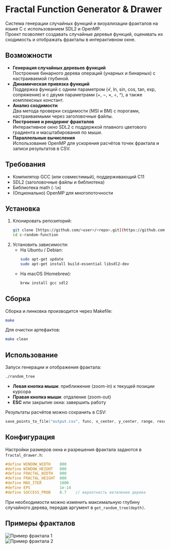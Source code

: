 # Fractal Function Generator & Drawer

Система генерации случайных функций и визуализации фракталов на языке C с использованием SDL2 и OpenMP.  
Проект позволяет создавать случайные деревья функций, оценивать их сходимость и отображать фракталы в интерактивном окне.

## Возможности

- **Генерация случайных деревьев функций**  
  Построение бинарного дерева операций (унарных и бинарных) с настраиваемой глубиной.
- **Динамическая привязка функций**  
  Поддержка функций с одним параметром (√, ln, sin, cos, tan, exp, сопряжение) и с двумя параметрами (+, −, ×, ÷, ^), а также комплексных констант.
- **Анализ сходимости**  
  Два метода проверки сходимости (MSI и BM) с порогами, настраиваемыми через заголовочные файлы.
- **Построение и рендеринг фракталов**  
  Интерактивное окно SDL2 с поддержкой плавного цветового градиента и масштабирования по мыши.
- **Параллельные вычисления**  
  Использование OpenMP для ускорения расчётов точек фрактала и записи результатов в CSV.

## Требования

- Компилятор GCC (или совместимый), поддерживающий C11  
- SDL2 (заголовочные файлы и библиотека)  
- Библиотека math (`-lm`)  
- (Опционально) OpenMP для многопоточности  

## Установка

1. Клонировать репозиторий:
   ```sh
   git clone [https://github.com/<user>/<repo>.git](https://github.com/Uellah/c-random-function)
   cd c-random-function
   ```
2. Установить зависимости:
   - На Ubuntu / Debian:
     ```sh
     sudo apt-get update
     sudo apt-get install build-essential libsdl2-dev
     ```
   - На macOS (Homebrew):
     ```sh
     brew install gcc sdl2
     ```

## Сборка

Сборка и линковка производится через Makefile:

```sh
make
```

Для очистки артефактов:
```sh
make clean
```

## Использование

Запуск генерации и отображения фрактала:
```sh
./random_tree
```

- **Левая кнопка мыши**: приближение (zoom-in) к текущей позиции курсора  
- **Правая кнопка мыши**: отдаление (zoom-out)  
- **ESC** или закрытие окна: завершить работу

Результаты расчётов можно сохранить в CSV:
```c
save_points_to_file("output.csv", func, x_center, y_center, range, resolution);
```

## Конфигурация

Настройки размеров окна и разрешения фрактала задаются в `fractal_drawer.h`:

```c
#define WINDOW_WIDTH    800
#define WINDOW_HEIGHT   800
#define FRACTAL_WIDTH   800
#define FRACTAL_HEIGHT  800
#define MAX_ITER        1000
#define EPS             1e-14
#define SUCCESS_PROB    0.7    // вероятность ветвления дерева
```

При необходимости можно изменить максимальную глубину случайного дерева, передав аргумент в `get_random_tree(depth)`.

## Примеры фракталов

![Пример фрактала 1](docs/images/fractal1.png)  
![Пример фрактала 2](docs/images/fractal2.png)  
